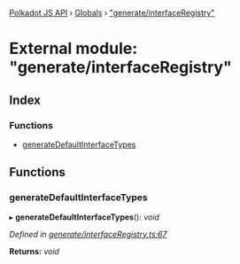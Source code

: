 [Polkadot JS API](../README.md) › [Globals](../globals.md) › ["generate/interfaceRegistry"](_generate_interfaceregistry_.md)

# External module: "generate/interfaceRegistry"

## Index

### Functions

* [generateDefaultInterfaceTypes](_generate_interfaceregistry_.md#generatedefaultinterfacetypes)

## Functions

###  generateDefaultInterfaceTypes

▸ **generateDefaultInterfaceTypes**(): *void*

*Defined in [generate/interfaceRegistry.ts:67](https://github.com/polkadot-js/api/blob/5b40d95b0f/packages/typegen/src/generate/interfaceRegistry.ts#L67)*

**Returns:** *void*
